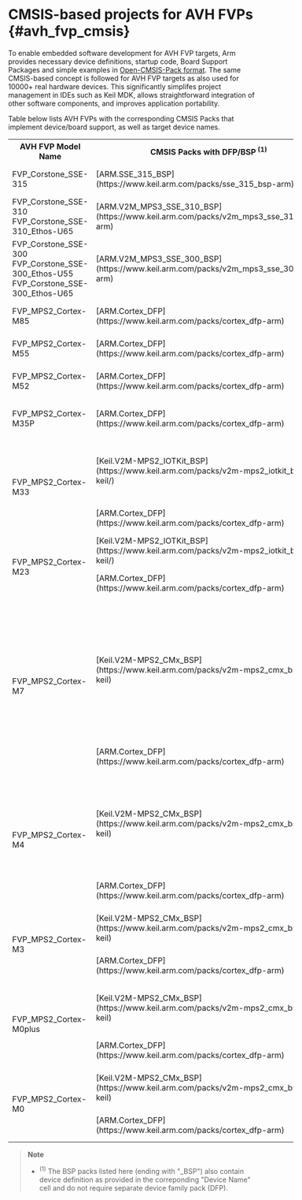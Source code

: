 # CMSIS-based projects for AVH FVPs {#avh_fvp_cmsis}

To enable embedded software development for AVH FVP targets, Arm provides necessary device definitions, startup code, Board Support Packages and simple examples in [Open-CMSIS-Pack format](https://www.open-cmsis-pack.org/). The same CMSIS-based concept is followed for AVH FVP targets as also used for 10000+ real hardware devices. This significantly simplifes project management in IDEs such as Keil MDK, allows straightforward integration of other software components, and improves application portability.

Table below lists AVH FVPs with the corresponding CMSIS Packs that implement device/board support, as well as target device names.

<table class="doxtable" style="width:115%">
<tr>
<th style="width:27%">AVH FVP Model Name   </th><th style="width:25%">CMSIS Packs with DFP/BSP<sup> (1)</sup>  </th><th style="width:17%">Device name</th><th>Description</th></tr>
<tr>
<td>FVP_Corstone_SSE-315</td><td>[ARM.SSE_315_BSP](https://www.keil.arm.com/packs/sse_315_bsp-arm)</td><td>[`SSE-315-FVP`](https://www.keil.arm.com/devices/arm-sse-315-fvp)</td><td>Corstone-315 subsystem</td></tr>
<tr>
<td>FVP_Corstone_SSE-310<br/>FVP_Corstone_SSE-310_Ethos-U65</td><td>[ARM.V2M_MPS3_SSE_310_BSP](https://www.keil.arm.com/packs/v2m_mps3_sse_310_bsp-arm)</td><td>[`SSE-310-MPS3_FVP`](https://www.keil.arm.com/devices/arm-sse-310-mps3-fvp)</td><td>Corstone-310 subsystem</td></tr>
<tr>
<td>FVP_Corstone_SSE-300<br/>FVP_Corstone_SSE-300_Ethos-U55<br/>FVP_Corstone_SSE-300_Ethos-U65</td><td>[ARM.V2M_MPS3_SSE_300_BSP](https://www.keil.arm.com/packs/v2m_mps3_sse_300_bsp-arm)</td><td>[`SSE-300-MPS3`](https://www.keil.arm.com/devices/arm-sse-300-mps3)</td><td>Corstone-300 subsystem</td></tr>
<tr>
<td>FVP_MPS2_Cortex-M85</td><td>[ARM.Cortex_DFP](https://www.keil.arm.com/packs/cortex_dfp-arm)</td><td>[`ARMCM85`](https://www.keil.arm.com/devices/arm-armcm85)</td><td>Generic Cortex-M85 device</td></tr>
<tr>
<td>FVP_MPS2_Cortex-M55   </td><td>[ARM.Cortex_DFP](https://www.keil.arm.com/packs/cortex_dfp-arm)</td><td>[`ARMCM55`](https://www.keil.arm.com/devices/arm-armcm55)</td><td>Generic Cortex-M55 device</td></tr>
<tr>
<td>FVP_MPS2_Cortex-M52   </td><td>[ARM.Cortex_DFP](https://www.keil.arm.com/packs/cortex_dfp-arm)</td><td>[`ARMCM52`](https://www.keil.arm.com/devices/arm-armcm52)</td><td>Generic Cortex-M52 device</td></tr>
<tr>
<td>FVP_MPS2_Cortex-M35P   </td><td>[ARM.Cortex_DFP](https://www.keil.arm.com/packs/cortex_dfp-arm)</td><td>[`ARMCM35P`](https://www.keil.arm.com/devices/arm-armcm35p)</td><td>Generic Cortex-M35P device</td></tr>
<tr>
<td rowspan="2">FVP_MPS2_Cortex-M33   </td><td>[Keil.V2M-MPS2_IOTKit_BSP](https://www.keil.arm.com/packs/v2m-mps2_iotkit_bsp-keil/)</td><td>[`IOTKit_CM33_VHT`](https://www.keil.arm.com/devices/arm-iotkit-cm33-vht)<br/>[`IOTKit_CM33_FP_VHT`](https://www.keil.arm.com/devices/arm-iotkit-cm33-vht)</td><td>Cortex-M33 IoT Kit subsystem</td></tr>
<tr>                                       <td>[ARM.Cortex_DFP](https://www.keil.arm.com/packs/cortex_dfp-arm)</td><td>[`ARMCM33`](https://www.keil.arm.com/devices/arm-armcm33)</td><td>Generic Cortex-M33 device</td></tr>
<tr>
<td rowspan="2">FVP_MPS2_Cortex-M23   </td><td>[Keil.V2M-MPS2_IOTKit_BSP](https://www.keil.arm.com/packs/v2m-mps2_iotkit_bsp-keil/)</td><td>[`IOTKit_CM23_VHT`](https://www.keil.arm.com/devices/arm-iotkit-cm23-vht)</td><td>Cortex-M23 IoT Kit subsystem</td></tr>
<tr>                                       <td>[ARM.Cortex_DFP](https://www.keil.arm.com/packs/cortex_dfp-arm)</td><td>[`ARMCM23`](https://www.keil.arm.com/devices/arm-armcm23)</td><td>Generic Cortex-M23 device</td></tr>
<tr>
<td rowspan="2">FVP_MPS2_Cortex-M7   </td><td>[Keil.V2M-MPS2_CMx_BSP](https://www.keil.arm.com/packs/v2m-mps2_cmx_bsp-keil)</td><td>[`CMSDK_CM7_VHT`](https://www.keil.arm.com/devices/arm-cmsdk-cm7-vht)<br/>[`CMSDK_CM7_SP_VHT`](https://www.keil.arm.com/devices/arm-cmsdk-cm7-sp-vht)<br/>[`CMSDK_CM7_DP_VHT`](https://www.keil.arm.com/devices/arm-cmsdk-cm7-dp-vht)</td><td>Cortex-M7 System Design Kit Device<br/>SP variant -  Single Precision FPU support<br/>DP variant - Dual Precision FPU support</td></tr>
<tr>                                      <td>[ARM.Cortex_DFP](https://www.keil.arm.com/packs/cortex_dfp-arm)</td><td>[`ARMCM7`](https://www.keil.arm.com/devices/arm-armcm7)</td><td>Generic Cortex-M7 device</td></tr>
<tr>
<td rowspan="2">FVP_MPS2_Cortex-M4   </td><td>[Keil.V2M-MPS2_CMx_BSP](https://www.keil.arm.com/packs/v2m-mps2_cmx_bsp-keil)</td><td>[`CMSDK_CM4_VHT`](https://www.keil.arm.com/devices/arm-cmsdk-cm4-vht)<br/>[`CMSDK_CM4_FP_VHT`](https://www.keil.arm.com/devices/arm-cmsdk-cm4-fp-vht)</td><td>Cortex-M3 System Design Kit Device<br/>FP variant - with Floating Point Unit (FPU) support</td></tr>
<tr>                                      <td>[ARM.Cortex_DFP](https://www.keil.arm.com/packs/cortex_dfp-arm)              </td><td>[`ARMCM4`](https://www.keil.arm.com/devices/arm-armcm4)</td><td>Generic Cortex-M4 device</td></tr>
<tr>
<td rowspan="2">FVP_MPS2_Cortex-M3   </td><td>[Keil.V2M-MPS2_CMx_BSP](https://www.keil.arm.com/packs/v2m-mps2_cmx_bsp-keil)</td><td>[`CMSDK_CM3_VHT`](https://www.keil.arm.com/devices/arm-cmsdk-cm3-vht)</td><td>Cortex-M3 System Design Kit Device</td></tr>
<tr>                                      <td>[ARM.Cortex_DFP](https://www.keil.arm.com/packs/cortex_dfp-arm)              </td><td>[`ARMCM3`](https://www.keil.arm.com/devices/arm-armcm3)</td><td>Generic Cortex-M3 device</td></tr>
<tr>
<td rowspan="2">FVP_MPS2_Cortex-M0plus</td><td>[Keil.V2M-MPS2_CMx_BSP](https://www.keil.arm.com/packs/v2m-mps2_cmx_bsp-keil)</td><td>[`CMSDK_CM0plus_VHT`](https://www.keil.arm.com/devices/arm-cmsdk-cm0plus-vht)</td><td>Cortex-M0+ System Design Kit Device</td></tr>
<tr>                                       <td>[ARM.Cortex_DFP](https://www.keil.arm.com/packs/cortex_dfp-arm)       </td><td>[`ARMCM0plus`](https://www.keil.arm.com/devices/arm-armcm0plus)</td><td>Generic Cortex-M0+ device</td></tr>
<tr>
<td rowspan="2">FVP_MPS2_Cortex-M0 </td><td>[Keil.V2M-MPS2_CMx_BSP](https://www.keil.arm.com/packs/v2m-mps2_cmx_bsp-keil)</td><td>[`CMSDK_CM0_VHT`](https://www.keil.arm.com/devices/arm-cmsdk-cm0-vht)</td><td>Cortex-M0 System Design Kit Device</td></tr>
<tr>                                    <td>[ARM.Cortex_DFP](https://www.keil.arm.com/packs/cortex_dfp-arm)              </td><td>[`ARMCM0`](https://www.keil.arm.com/devices/arm-armcm0)      </td><td>Generic Cortex-M0 device</td></tr>

</table>

> **Note**
> - <sup> (1)</sup> The BSP packs listed here (ending with "_BSP") also contain device definition as provided in the correponding "Device Name" cell and do not require separate device family pack (DFP).